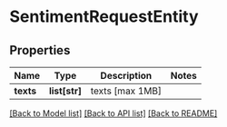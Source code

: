 # SentimentRequestEntity

## Properties
Name | Type | Description | Notes
------------ | ------------- | ------------- | -------------
**texts** | **list[str]** | texts [max 1MB] | 

[[Back to Model list]](../README.md#documentation-for-models) [[Back to API list]](../README.md#documentation-for-api-endpoints) [[Back to README]](../README.md)


